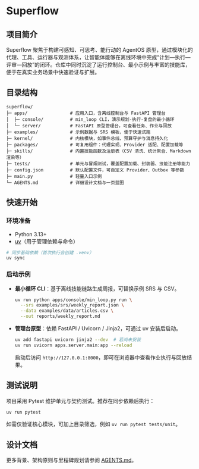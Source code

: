 # Superflow

## 项目简介
Superflow 聚焦于构建可感知、可思考、能行动的 AgentOS 原型，通过模块化的代理、工具、运行器与观测体系，让智能体能够在离线环境中完成“计划—执行—评审—回放”的闭环。仓库中同时沉淀了运行控制台、最小示例与丰富的技能库，便于在真实业务场景中快速验证与扩展。

## 目录结构
```text
superflow/
├─ apps/                # 应用入口，含离线控制台与 FastAPI 管理台
│  ├─ console/          # min_loop CLI，演示规划-执行-复盘的最小循环
│  └─ server/           # FastAPI 原型管理台，可查看任务、作业与回放
├─ examples/            # 示例数据与 SRS 模板，便于快速试跑
├─ kernel/              # 内核模块，如事件总线、预算守护与消息持久化
├─ packages/            # 可复用组件：代理实现、Provider 适配、配置加载等
├─ skills/              # 内置技能函数及注册表（CSV 清洗、统计聚合、Markdown 渲染等）
├─ tests/               # 单元与冒烟测试，覆盖配置加载、封装器、技能注册等能力
├─ config.json          # 默认配置文件，可自定义 Provider、Outbox 等参数
├─ main.py              # 轻量入口示例
└─ AGENTS.md            # 详细设计文档与一页蓝图
```

## 快速开始
### 环境准备
- Python 3.13+
- [uv](https://github.com/astral-sh/uv)（用于管理依赖与命令）

```bash
# 同步基础依赖（首次执行会创建 .venv）
uv sync
```

### 启动示例
- **最小循环 CLI**：基于离线技能链路生成周报，可替换示例 SRS 与 CSV。
  ```bash
  uv run python apps/console/min_loop.py run \
    --srs examples/srs/weekly_report.json \
    --data examples/data/articles.csv \
    --out reports/weekly_report.md
  ```
- **管理台原型**：依赖 FastAPI / Uvicorn / Jinja2，可通过 uv 安装后启动。
  ```bash
  uv add fastapi uvicorn jinja2 --dev  # 若尚未安装
  uv run uvicorn apps.server.main:app --reload
  ```
  启动后访问 `http://127.0.0.1:8000`，即可在浏览器中查看作业执行与回放结果。

## 测试说明
项目采用 Pytest 维护单元与契约测试。推荐在同步依赖后执行：
```bash
uv run pytest
```
如需仅验证核心模块，可加上目录筛选，例如 `uv run pytest tests/unit`。

## 设计文档
更多背景、架构原则与里程碑规划请参阅 [AGENTS.md](./AGENTS.md)。
